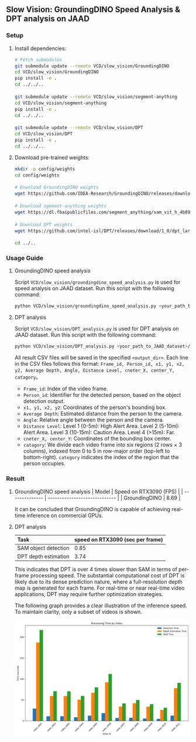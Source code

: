 ## Slow Vision: GroundingDINO Speed Analysis & DPT analysis on JAAD

### Setup

1. Install dependencies:
   ```bash
   # Fetch submodules
   git submodule update --remote VCD/slow_vision/GroundingDINO
   cd VCD/slow_vision/GroundingDINO
   pip install -e .
   cd ../../..

   git submodule update --remote VCD/slow_vision/segment-anything
   cd VCD/slow_vision/segment-anything
   pip install -e .
   cd ../../..

   git submodule update --remote VCD/slow_vision/DPT
   cd VCD/slow_vision/DPT
   pip install -e .
   cd ../../..
   ```

2. Download pre-trained weights:
   ```bash
   mkdir -p config/weights
   cd config/weights

   # Download GroundingDINO weights
   wget https://github.com/IDEA-Research/GroundingDINO/releases/download/v0.1.0-alpha/groundingdino_swint_ogc.pth

   # Download sgement-anything weights
   wget https://dl.fbaipublicfiles.com/segment_anything/sam_vit_h_4b8939.pth

   # Download DPT weights
   wget https://github.com/intel-isl/DPT/releases/download/1_0/dpt_large-midas-2f21e586.pt

   cd ../..
   ```

### Usage Guide

1. GroundingDINO speed analysis
   
   Script `VCD/slow_vision/groundingdino_speed_analysis.py` is used for speed analysis on JAAD dataset. Run this script with the following command:

   ```bash
   python VCD/slow_vision/groundingdino_speed_analysis.py <your_path_to_JAAD_dataset>/images --text_prompt person
   ```

2. DPT analysis
   
   Script `VCD/slow_vision/DPT_analysis.py` is used for DPT analysis on JAAD dataset. Run this script with the following command:

   ```bash
   python VCD/slow_vision/DPT_analysis.py <your_path_to_JAAD_dataset>/images <output_dir>
   ```

   All result CSV files will be saved in the specified `<output_dir>`. Each line in the CSV files follows this format: `Frame_id, Person_id, x1, y1, x2, y2, Average Depth, Angle, Distance Level, cneter_X, center_Y, catagory`。

   - `Frame_id`: Index of the video frame.
   - `Person_id`: Identifier for the detected person, based on the object detection output.
   - `x1, y1, x2, y2`: Coordinates of the person's bounding box.
   - `Average Depth`: Estimated distance from the person to the camera.
   - `Angle`: Relative angle between the person and the camera.
   - `Distance Level`: Level 1 (0-5m): High Alert Area. Level 2 (5-10m): Alert Area. Level 3 (10-15m): Caution Area. Level 4 (>15m): Far.
   - `cneter_X, center_Y`: Coordinates of the bounding box center.
   - `catagory`: We divide each video frame into six regions (2 rows × 3 columns), indexed from 0 to 5 in row-major order (top-left to bottom-right). `category` indicates the index of the region that the person occupies.

### Result

1. GroundingDINO speed analysis
   | Model           | Speed on RTX3090 (FPS)    |
   | -------------- | ----------------------------- |
   | GroundingDINO | 8.69 |

   It can be concluded that GroundingDINO is capable of achieving real-time inference on commercial GPUs.

2. DPT analysis
   
   | Task           | speed on RTX3090 (sec per frame)    |
   | -------------- | ----------------------------- |
   | SAM object detection | 0.85 |
   | DPT depth estimation | 3.74 |

   This indicates that DPT is over 4 times slower than SAM in terms of per-frame processing speed. The substantial computational cost of DPT is likely due to its dense prediction nature, where a full-resolution depth map is generated for each frame. For real-time or near real-time video applications, DPT may require further optimization strategies.

   The following graph provides a clear illustration of the inference speed. To maintain clarity, only a subset of videos is shown.

   ![](./plots/timing_statistics.png)